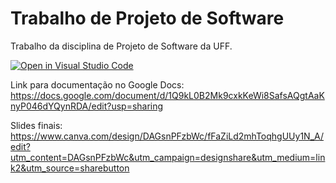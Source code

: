 # Trabalho de Projeto de Software

Trabalho da disciplina de Projeto de Software da UFF.

[![Open in Visual Studio Code](https://classroom.github.com/assets/open-in-vscode-2e0aaae1b6195c2367325f4f02e2d04e9abb55f0b24a779b69b11b9e10269abc.svg)](https://classroom.github.com/online_ide?assignment_repo_id=19488614&assignment_repo_type=AssignmentRepo)

Link para documentação no Google Docs: https://docs.google.com/document/d/1Q9kL0B2Mk9cxkKeWi8SafsAQgtAaKnyP046dYQynRDA/edit?usp=sharing

Slides finais: https://www.canva.com/design/DAGsnPFzbWc/fFaZiLd2mhToqhgUUy1N_A/edit?utm_content=DAGsnPFzbWc&utm_campaign=designshare&utm_medium=link2&utm_source=sharebutton
